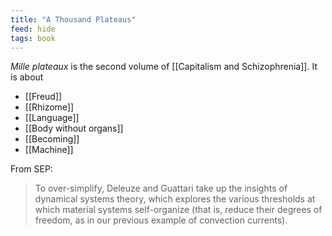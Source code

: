 ```yaml
---
title: "A Thousand Plateaus"
feed: hide
tags: book
---
```


_Mille plateaux_ is the second volume of [[Capitalism and Schizophrenia]]. It is about

- [[Freud]]
- [[Rhizome]]
- [[Language]]
- [[Body without organs]]
- [[Becoming]]
- [[Machine]]

From SEP:

> To over-simplify, Deleuze and Guattari take up the insights of dynamical systems theory, which explores the various thresholds at which material systems self-organize (that is, reduce their degrees of freedom, as in our previous example of convection currents).